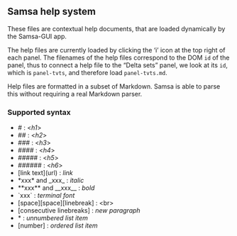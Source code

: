 ## Samsa help system

These files are contextual help documents, that are loaded dynamically by the Samsa-GUI app.

The help files are currently loaded by clicking the ‘i’ icon at the top right of each panel. The filenames of the help files correspond to the DOM `id` of the panel, thus to connect a help file to the “Delta sets” panel, we look at its `id`, which is `panel-tvts`, and therefore load `panel-tvts.md`.

Help files are formatted in a subset of Markdown. Samsa is able to parse this without requiring a real Markdown parser.

### Supported syntax

- \# : \<_h1_\>
- \#\# : \<_h2_\>
- \#\#\# : \<_h3_\>
- \#\#\#\# : \<_h4_\>
- \#\#\#\#\# : \<_h5_\>
- \#\#\#\#\#\# : \<_h6_\>
- \[link text\]\(url\) : _link_
- \*xxx\* and \_xxx\_ : *italic*
- \*\*xxx\*\* and \_\_xxx\_\_ : *bold*
- \`xxx\` : *terminal font*
- \[space\]\[space\]\[linebreak\] : \<br\>
- \[consecutive linebreaks\] : *new paragraph*
- \* : *unnumbered list item*
- [number] : *ordered list item*